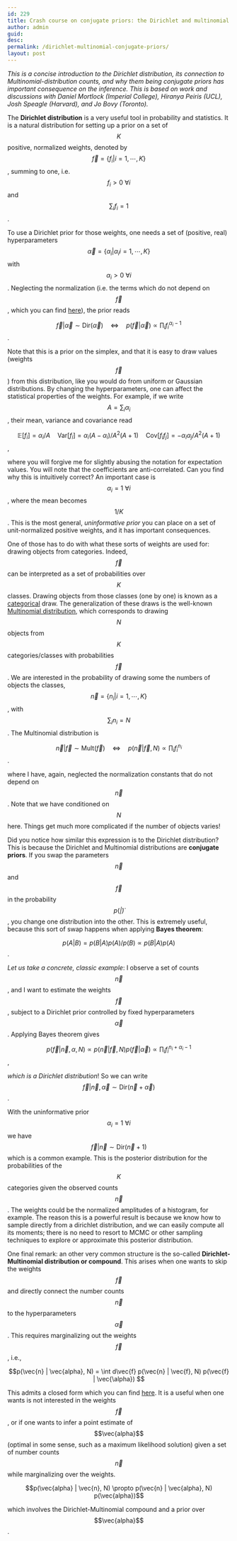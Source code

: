 ```yaml
---
id: 229
title: Crash course on conjugate priors: the Dirichlet and multinomial distribution
author: admin
guid:
desc:
permalink: /dirichlet-multinomial-conjugate-priors/
layout: post
---
```


*This is a concise introduction to the Dirichlet distribution, its connection to Multinomial-distribution counts, and why them being conjugate priors has important consequence on the inference. This is based on work and discussions with Daniel Mortlock (Imperial College), Hiranya Peiris (UCL), Josh Speagle (Harvard), and Jo Bovy (Toronto).*

The **Dirichlet distribution** is a very useful tool in probability and statistics. It is a natural distribution for setting up a prior on a set of $$K$$ positive, normalized weights, denoted by $$\vec{f}=\{f_i | i=1, \cdots, K\}$$, summing to one, i.e. $$f_i > 0\ \forall i$$ and $$\sum_if_i = 1$$.

To use a Dirichlet prior for those weights, one needs a set of (positive, real) hyperparameters $$\vec{\alpha}=\{\alpha_i | \alpha_i i=1, \cdots, K\}$$ with $$\alpha_i > 0 \ \forall i$$. Neglecting the normalization (i.e. the terms which do not depend on $$\vec{f}$$, which you can find [here](https://en.wikipedia.org/wiki/Dirichlet_distribution)), the prior reads

$$\vec{f} | \vec{\alpha} \sim \mathrm{Dir}(\vec{\alpha}) \quad \Leftrightarrow \quad p(\vec{f} | \vec{\alpha})\propto \prod_i f_i^{\alpha_i-1}$$.

Note that this is a prior on the simplex, and that it is easy to draw values (weights $$\vec{f}$$) from this distribution, like you would do from uniform or Gaussian distributions. By changing the hyperparameters, one can affect the statistical properties of the weights. For example, if we write $$A = \sum_i \alpha_i$$, their mean, variance and covariance read

$$\mathbb{E}[f_i] = \alpha_i/A  \quad  \mathrm{Var}[f_i] = \alpha_i (A-\alpha_i) / A^2 (A+1) \quad  \mathrm{Cov}[f_i f_j] = - \alpha_i \alpha_j / A^2 (A+1)$$,

where you will forgive me for slightly abusing the notation for expectation values.
You will note that the coefficients are anti-correlated. Can you find why this is intuitively correct?
An important case is $$\alpha_i = 1 \ \forall i$$, where the mean becomes $$1/K$$.
This is the most general, *uninformative prior* you can place on a set of unit-normalized positive weights, and it has important consequences.

One of those has to do with what these sorts of weights are used for: drawing objects from categories. Indeed, $$\vec{f}$$ can be interpreted as a set of probabilities over $$K$$ classes. Drawing objects from those classes (one by one) is known as a [categorical](https://en.wikipedia.org/wiki/Categorical_distribution) draw. The generalization of these draws is the well-known [Multinomial distribution](https://en.wikipedia.org/wiki/Multinomial_distribution), which corresponds to drawing $$N$$ objects from $$K$$ categories/classes with probabilities $$\vec{f}$$. We are interested in the probability of drawing some the numbers of objects the classes, $$\vec{n}=\{n_i | i=1, \cdots, K\}$$, with $$\sum_i n_i = N$$. The Multinomial distribution is

$$\vec{n} | \vec{f} \sim \textrm{Mult}(\vec{f}) \quad \Leftrightarrow \quad p(\vec{n} | \vec{f}, N)\propto \prod_i f_i^{n_i}$$.

where I have, again, neglected the normalization constants that do not depend on $$\vec{n}$$. Note that we have conditioned on $$N$$ here. Things get much more complicated if the number of objects varies!

Did you notice how similar this expression is to the Dirichlet distribution? This is because the Dirichlet and Multinomial distributions are **conjugate priors**. If you swap the parameters $$\vec{n}$$ and $$\vec{f}$$ in the probability $$p(\dot |  \dot)$$, you change one distribution into the other. This is extremely useful, because this sort of swap happens when applying **Bayes theorem**:

$$p(A|B) = p(B|A)p(A)/p(B) \propto p(B|A)p(A)$$.

*Let us take a concrete, classic example*: I observe a set of counts $$\vec{n}$$, and I want to estimate the weights $$\vec{f}$$, subject to a Dirichlet prior controlled by fixed hyperparameters $$\vec{\alpha}$$. Applying Bayes theorem gives

$$p(\vec{f}|\vec{n}, \alpha, N) \propto p(\vec{n} | \vec{f}, N) p(\vec{f} | \vec{\alpha}) \propto   \prod_i f_i^{n_i+\alpha_i-1}$$,

*which is a Dirichlet distribution*! So we can write $$\vec{f} | \vec{n}, \vec{\alpha}  \sim \mathrm{Dir}(\vec{n} + \vec{\alpha})$$.

With the uninformative prior $$\alpha_i =1 \ \forall i$$ we have $$\vec{f} | \vec{n}  \sim \mathrm{Dir}(\vec{n} + 1)$$ which is a common example. This is the posterior distribution for the probabilities of the $$K$$ categories given the observed counts $$\vec{n}$$. The weights could be the normalized amplitudes of a histogram, for example. The reason this is a powerful result is because we know how to sample directly from a dirichlet distribution, and we can easily compute all its moments; there is no need to resort to MCMC or other sampling techniques to explore or approximate this posterior distribution.

One final remark: an other very common structure is the so-called **Dirichlet-Multinomial distribution or compound**. This arises when one wants to skip the weights $$\vec{f}$$ and directly connect the number counts $$\vec{n}$$ to the hyperparameters $$\vec{\alpha}$$. This requires marginalizing out the weights $$\vec{f}$$, i.e.,

$$p(\vec{n} | \vec{alpha}, N) = \int d\vec{f} p(\vec{n} | \vec{f}, N) p(\vec{f} | \vec{\alpha}) $$

This admits a closed form which you can find [here](https://en.wikipedia.org/wiki/Dirichlet-multinomial_distribution). It is a useful when one wants is not interested in the weights $$\vec{f}$$, or if one wants to infer a point estimate of $$\vec{alpha}$$ (optimal in some sense, such as a maximum likelihood solution) given a set of number counts $$\vec{n}$$ while marginalizing over the weights.

$$p(\vec{alpha} | \vec{n}, N) \propto p(\vec{n} | \vec{alpha}, N) p(\vec{alpha})$$

which involves the Dirichlet-Multinomial compound and a prior over $$\vec{alpha}$$.
